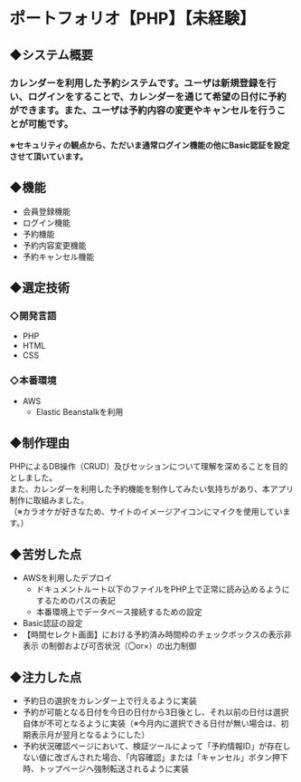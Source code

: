 # ポートフォリオ【PHP】【未経験】

## ◆システム概要

### カレンダーを利用した予約システムです。ユーザは新規登録を行い、ログインをすることで、カレンダーを通じて希望の日付に予約ができます。また、ユーザは予約内容の変更やキャンセルを行うことが可能です。  
__※セキュリティの観点から、ただいま通常ログイン機能の他にBasic認証を設定させて頂いています。__

## ◆機能
 - 会員登録機能
 - ログイン機能
 - 予約機能
 - 予約内容変更機能
 - 予約キャンセル機能

## ◆選定技術

### ◇開発言語
 - PHP
 - HTML
 - CSS
 
### ◇本番環境
 - AWS
   - Elastic Beanstalkを利用

## ◆制作理由
PHPによるDB操作（CRUD）及びセッションについて理解を深めることを目的としました。  
また、カレンダーを利用した予約機能を制作してみたい気持ちがあり、本アプリ制作に取組みました。  
（※カラオケが好きなため、サイトのイメージアイコンにマイクを使用しています。）

## ◆苦労した点
 - AWSを利用したデプロイ  
    - ドキュメントルート以下のファイルをPHP上で正常に読み込めるようにするためのパスの表記
    - 本番環境上でデータベース接続するための設定
 - Basic認証の設定
 - 【時間セレクト画面】における予約済み時間枠のチェックボックスの表示非表示
の制御および可否状況（〇or×）の出力制御

## ◆注力した点
 - 予約日の選択をカレンダー上で行えるように実装
 - 予約が可能となる日付を今日の日付から3日後とし、それ以前の日付は選択自体が不可となるように実装（※今月内に選択できる日付が無い場合は、初期表示月が翌月となるようにした）
 - 予約状況確認ページにおいて、検証ツールによって「予約情報ID」が存在しない値に改ざんされた場合、「内容確認」または「キャンセル」ボタン押下時、トップページへ強制転送されるように実装
